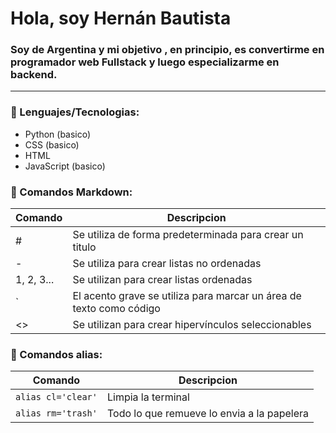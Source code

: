 # Hola, soy Hernán Bautista
### Soy de Argentina y mi objetivo , en principio, es convertirme en programador web Fullstack y luego especializarme en backend. 
***
### 🔷 Lenguajes/Tecnologias:
  - Python (basico)
  - CSS (basico)
  - HTML
  - JavaScript (basico)

### 🔷 Comandos Markdown:
| Comando | Descripcion |
|----------|----------|
| #    | Se utiliza de forma predeterminada para crear un titulo    |
| -    | Se utiliza para crear listas no ordenadas   |
| 1, 2, 3...    | Se utilizan para crear listas ordenadas   |
|`    | El acento grave se utiliza para marcar un área de texto como código    |
|<>   | Se utilizan para crear hipervínculos seleccionables  |

### 🔷 Comandos alias:
| Comando | Descripcion |
|----------|----------|
| `alias cl='clear'`    | Limpia la terminal   |
| `alias rm='trash'`| Todo lo que remueve lo envia a la papelera    |


